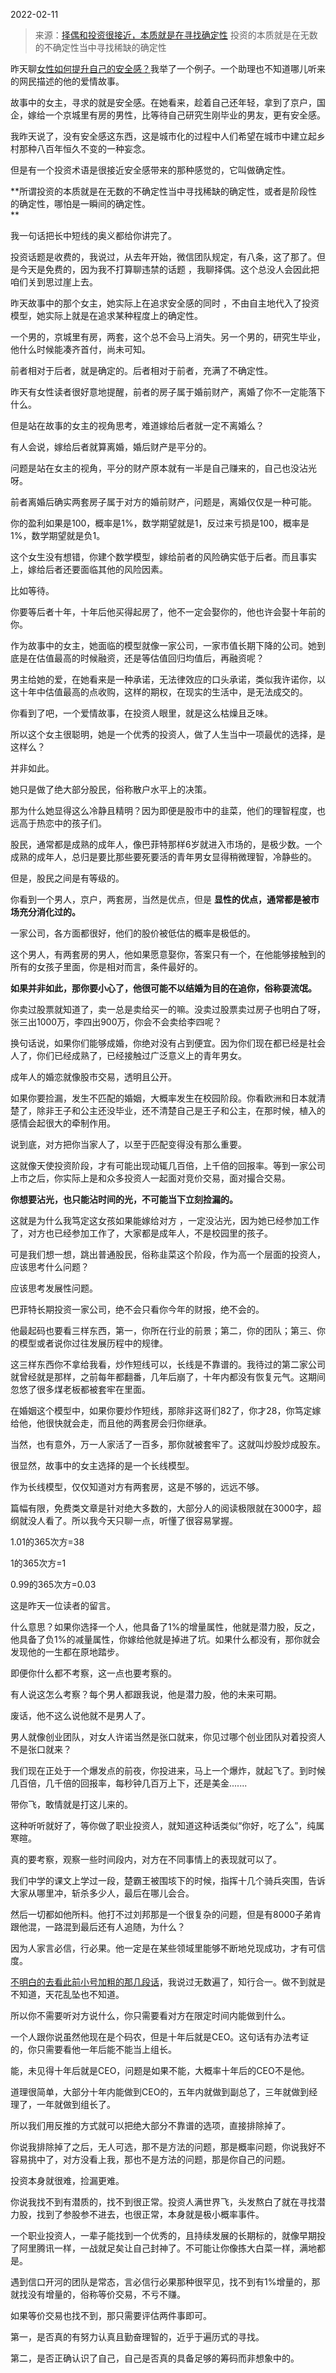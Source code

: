 2022-02-11

> 来源：[择偶和投资很接近，本质就是在寻找确定性](http://mp.weixin.qq.com/s?__biz=MzU0MjYwNDU2Mw==&mid=2247503851&idx=2&sn=5f11519f75e1f7f4c8b0d4789b420a59&chksm=fb1aa397cc6d2a81d50ddaf4345a3504ee6b0ea4072feba09de72c2da75e0b55b2cd35874a3f&scene=27#wechat_redirect)
> 投资的本质就是在无数的不确定性当中寻找稀缺的确定性

昨天聊[女性如何提升自己的安全感？](http://mp.weixin.qq.com/s?__biz=MzU0MjYwNDU2Mw==&mid=2247503821&idx=1&sn=b3259126b3b1623e283c6ed31169e39c&chksm=fb1aa3b1cc6d2aa76aeaafadd9f5219154de05e263cb4af1d4b257c55fdd79c98c7350577754&scene=21#wechat_redirect)我举了一个例子。一个助理也不知道哪儿听来的网民描述的他的爱情故事。

  

故事中的女主，寻求的就是安全感。在她看来，趁着自己还年轻，拿到了京户，国企，嫁给一个京城里有房的男性，比等待自己研究生刚毕业的男友，更有安全感。

  

我昨天说了，没有安全感这东西，这是城市化的过程中人们希望在城市中建立起乡村那种八百年恒久不变的一种妄念。  

  

但是有一个投资术语是很接近安全感带来的那种感觉的，它叫做确定性。  

  

 **所谓投资的本质就是在无数的不确定性当中寻找稀缺的确定性，或者是阶段性的确定性，哪怕是一瞬间的确定性。  
**

  

我一句话把长中短线的奥义都给你讲完了。  

  

投资话题是收费的，我说过，从去年开始，微信团队规定，有八条，这了那了。但是今天是免费的，因为我不打算聊违禁的话题
，我聊择偶。这个总没人会因此把咱们关到思过崖上去。  

  

昨天故事中的那个女主，她实际上在追求安全感的同时 ，不由自主地代入了投资模型，她实际上就是在追求某种程度上的确定性。  

  

一个男的，京城里有房，两套，这个总不会马上消失。另一个男的，研究生毕业，他什么时候能凑齐首付，尚未可知。  

  

前者相对于后者，就是确定的。后者相对于前者，充满了不确定性。  

  

昨天有女性读者很好意地提醒，前者的房子属于婚前财产，离婚了你不一定能落下什么。

  

但是站在故事的女主的视角思考，难道嫁给后者就一定不离婚么？  

  

有人会说，嫁给后者就算离婚，婚后财产是平分的。

  

问题是站在女主的视角，平分的财产原本就有一半是自己赚来的，自己也没沾光呀。

  

前者离婚后确实两套房子属于对方的婚前财产，问题是，离婚仅仅是一种可能。  

  

你的盈利如果是100，概率是1%，数学期望就是1，反过来亏损是100，概率是1%，数学期望就是负1。  

  

这个女生没有想错，你建个数学模型，嫁给前者的风险确实低于后者。而且事实上，嫁给后者还要面临其他的风险因素。  

  

比如等待。

  

你要等后者十年，十年后他买得起房了，他不一定会娶你的，他也许会娶十年前的你。

  

作为故事中的女主，她面临的模型就像一家公司，一家市值长期下降的公司。她到底是在估值最高的时候融资，还是等估值回归均值后，再融资呢？  

  

男主给她的爱，在她看来是一种承诺，无法律效应的口头承诺，类似我许诺你，以这十年中估值最高的点收购，这样的期权，在现实的生活中，是无法成交的。  

  

你看到了吧，一个爱情故事，在投资人眼里，就是这么枯燥且乏味。  

  

所以这个女主很聪明，她是一个优秀的投资人，做了人生当中一项最优的选择，是这样么？  

  

并非如此。

  

她只是做了绝大部分股民，俗称散户水平上的决策。  

  

那为什么她显得这么冷静且精明？因为即便是股市中的韭菜，他们的理智程度，也远高于热恋中的孩子们。  

  

股民，通常都是成熟的成年人，像巴菲特那样6岁就进入市场的，是极少数。一个成熟的成年人，总归是要比那些要死要活的青年男女显得稍微理智，冷静些的。  

  

但是，股民之间是有等级的。  

  

你看到一个男人，京户，两套房，当然是优点，但是 **显性的优点，通常都是被市场充分消化过的。**  

  

一家公司，各方面都很好，他们的股价被低估的概率是极低的。  

  

这个男人，有两套房的男人，他如果愿意娶你，答案只有一个，在他能够接触到的所有的女孩子里面，你是相对而言，条件最好的。  

  

 **如果并非如此，那你要小心了，他很可能不以结婚为目的在追你，俗称耍流氓。**

  

你卖过股票就知道了，卖一总是卖给买一的嘛。没卖过股票卖过房子也明白了呀，张三出1000万，李四出900万，你会不会卖给李四呢？  

  

换句话说，如果你们能够成婚，你绝对没有占到便宜。因为你们现在都已经是社会人了，你们已经成熟了，已经接触过广泛意义上的青年男女。  

  

成年人的婚恋就像股市交易，透明且公开。  

  

如果你要捡漏，发生不匹配的婚姻，大概率发生在校园阶段。你看欧洲和日本就清楚了，除非王子和公主还没毕业，还不清楚自己是王子和公主，在那时候，植入的感情会起很大的牵制作用。  

  

说到底，对方把你当家人了，以至于匹配变得没有那么重要。

  

这就像天使投资阶段，才有可能出现动辄几百倍，上千倍的回报率。等到一家公司上市之后，你实际上是和众多投资人一起面对竞价交易，面对撮合交易。  

  

 **你想要沾光，也只能沾时间的光，不可能当下立刻捡漏的。**

  

这就是为什么我笃定这女孩如果能嫁给对方 ，一定没沾光，因为她已经参加工作了，对方也已经参加工作了，大家都是成年人，不是校园里的孩子。  

  

可是我们想一想，跳出普通股民，俗称韭菜这个阶段，作为高一个层面的投资人，应该思考什么问题？

  

应该思考发展性问题。  

  

巴菲特长期投资一家公司，绝不会只看你今年的财报，绝不会的。  

  

他最起码也要看三样东西，第一，你所在行业的前景；第二，你的团队；第三、你的模型或者说你过往发展历程中的规律。

  

这三样东西你不拿给我看，炒作短线可以，长线是不靠谱的。我待过的第二家公司就曾经就是那样，之前每年都翻番，几年后崩了，十年内都没有恢复元气。这期间忽悠了很多煤老板都被套牢在里面。  

  

在婚姻这个模型中，如果你要炒作短线，那除非这哥们82了，你才28，你笃定嫁给他，他很快就会走，而且他的两套房会归你继承。

  

当然，也有意外，万一人家活了一百多，那你就被套牢了。这就叫炒股炒成股东。

  

很显然，故事中的女主选择的是一个长线模型。  

  

作为长线模型，仅仅知道对方有两套房，这是不够的，远远不够。  

  

篇幅有限，免费类文章是针对绝大多数的，大部分人的阅读极限就在3000字，超纲就没人看了。所以我今天只聊一点，听懂了很容易掌握。  

  

1.01的365次方=38

1的365次方=1

0.99的365次方=0.03

  

这是昨天一位读者的留言。

  

什么意思？如果你选择一个人，他具备了1%的增量属性，他就是潜力股，反之，他具备了负1%的减量属性，你嫁给他就是掉进了坑。如果什么都没有，那你就会发现他的一生都在原地踏步。  

  

即便你什么都不考察，这一点也要考察的。  

  

有人说这怎么考察？每个男人都跟我说，他是潜力股，他的未来可期。  

  

废话，他不这么说他就不是男人了。  

  

男人就像创业团队，对女人许诺当然是张口就来，你见过哪个创业团队对着投资人不是张口就来？  

  

我们现在正处于一个爆发点的前夜，你投进来，马上一个爆炸，就起飞了。到时候几百倍，几千倍的回报率，每秒钟几百万上下，还是美金.......  

  

带你飞，敢情就是打这儿来的。  

  

这种听听就好了，等你做了职业投资人，就知道这种话类似“你好，吃了么”，纯属寒暄。  

  

真的要考察，观察一些时间段内，对方在不同事情上的表现就可以了。  

  

我们中学的课文上学过一段，楚霸王被围垓下的时候，指挥十几个骑兵突围，告诉大家从哪里冲，斩杀多少人，最后在哪儿会合。  

  

然后一切都如他所料。他打不过刘邦那是一个很复杂的问题，但是有8000子弟肯跟他混，一路混到最后还有人追随，为什么？  

  

因为人家言必信，行必果。他一定是在某些领域里能够不断地兑现成功，才有可信度。

  

[不明白的去看此前小号加粗的那几段话](http://mp.weixin.qq.com/s?__biz=MzU3NDc5Nzc0NQ==&mid=2247512641&idx=1&sn=a28d2acfab15f01c43da7249c4ab396e&chksm=fd2e109fca59998981023167f14ec8c3149469c4b5c9a55e2b163b5d030ec2f3eb62ca43e1ff&scene=21#wechat_redirect)，我说过无数遍了，知行合一。做不到就是不知道，天花乱坠也不知道。  

  

所以你不需要听对方说什么，你只需要看对方在限定时间内能做到什么。

  

一个人跟你说虽然他现在是个码农，但是十年后就是CEO。这句话有办法考证的，你只需要看他一年后能不能当上组长。

  

能，未见得十年后就是CEO，问题是如果不能，大概率十年后的CEO不是他。  

  

道理很简单，大部分十年内能做到CEO的，五年内就做到副总了，三年就做到经理了，一年就做到组长了。  

  

所以我们用反推的方式就可以把绝大部分不靠谱的选项，直接排除掉了。

  

你说我排除掉了之后，无人可选，那不是方法的问题，那是概率问题，你说我好不容易挑中了，对方没看上我，那也不是方法的问题，那是你自己的问题。

  

投资本身就很难，捡漏更难。  

  

你说我找不到有潜质的，找不到很正常。投资人满世界飞，头发熬白了就在寻找潜力股，找到了参股参不进去，也很正常，本身就是极小概率事件。

  

一个职业投资人，一辈子能找到一个优秀的，且持续发展的长期标的，就像早期投了阿里腾讯一样，一战就足矣让自己封神了。不可能让你像拣大白菜一样，满地都是。

  

遇到信口开河的团队是常态，言必信行必果那种很罕见，找不到有1%增量的，那就找没有增量的，俗称等价交易，不亏不赚。

  

如果等价交易也找不到，那只需要评估两件事即可。

  

第一，是否真的有努力认真且勤奋理智的，近乎于遍历式的寻找。

第二，是否正确认识了自己，自己是否真的具备足够的筹码而非想象中的。

